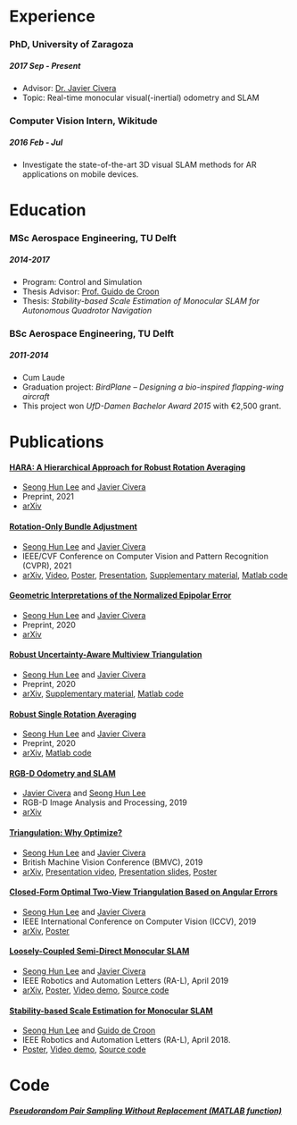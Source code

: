 


# Experience
### PhD, University of Zaragoza 
##### 2017 Sep - Present
*    Advisor: [Dr. Javier Civera](http://webdiis.unizar.es/~jcivera/)
*    Topic: Real-time monocular visual(-inertial) odometry and SLAM

### Computer Vision Intern, Wikitude
##### 2016 Feb - Jul
*    Investigate the state-of-the-art 3D visual SLAM methods for AR applications on mobile devices.

# Education

### MSc Aerospace Engineering, TU Delft
##### 2014-2017
*    Program: Control and Simulation
*    Thesis Advisor: [Prof. Guido de Croon](http://www.bene-guido.eu/wordpress/)
*    Thesis: _Stability-based Scale Estimation of Monocular SLAM for Autonomous Quadrotor Navigation_

### BSc Aerospace Engineering, TU Delft
##### 2011-2014
*    Cum Laude
*    Graduation project: _BirdPlane – Designing a bio-inspired flapping-wing aircraft_ 
*    This project won _UfD-Damen Bachelor Award 2015_ with €2,500 grant.

# Publications

#### [HARA: A Hierarchical Approach for Robust Rotation Averaging](https://arxiv.org/abs/2111.08831)
*    [Seong Hun Lee](https://seonghun-lee.github.io/) and [Javier Civera](http://webdiis.unizar.es/~jcivera/)
*    Preprint, 2021
*    [arXiv](https://arxiv.org/abs/2111.08831)

#### [Rotation-Only Bundle Adjustment](https://openaccess.thecvf.com/content/CVPR2021/html/Lee_Rotation-Only_Bundle_Adjustment_CVPR_2021_paper.html)
*    [Seong Hun Lee](https://seonghun-lee.github.io/) and [Javier Civera](http://webdiis.unizar.es/~jcivera/)
*    IEEE/CVF Conference on Computer Vision and Pattern Recognition (CVPR), 2021
*    [arXiv](https://arxiv.org/abs/2011.11724), [Video](https://www.youtube.com/watch?v=JXnEwXwVKus), [Poster](https://github.com/seonghun-lee/seonghun-lee.github.io/blob/master/pdf/cvpr2021_poster.pdf), [Presentation](https://github.com/seonghun-lee/seonghun-lee.github.io/blob/master/pdf/cvpr2021_presentation.pdf), [Supplementary material](pdf/SupplementaryMaterial_RotationOnlyBundleAdjustment.pdf), [Matlab code](https://github.com/sunghoon031/ROBA)

#### [Geometric Interpretations of the Normalized Epipolar Error](https://arxiv.org/abs/2008.01254)
*    [Seong Hun Lee](https://seonghun-lee.github.io/) and [Javier Civera](http://webdiis.unizar.es/~jcivera/)
*    Preprint, 2020
*    [arXiv](https://arxiv.org/abs/2008.01254)

#### [Robust Uncertainty-Aware Multiview Triangulation](https://arxiv.org/abs/2008.01258)
*    [Seong Hun Lee](https://seonghun-lee.github.io/) and [Javier Civera](http://webdiis.unizar.es/~jcivera/)
*    Preprint, 2020
*    [arXiv](https://arxiv.org/abs/2008.01258), [Supplementary material](pdf/SupplementaryMaterial_RobustUncertaintyAwareMultiviewTriangulation.pdf), [Matlab code](https://github.com/sunghoon031/RobustUncertaintyAwareMultiviewTriangulation)

#### [Robust Single Rotation Averaging](http://arxiv.org/abs/2004.00732)
*    [Seong Hun Lee](https://seonghun-lee.github.io/) and [Javier Civera](http://webdiis.unizar.es/~jcivera/)
*    Preprint, 2020
*    [arXiv](http://arxiv.org/abs/2004.00732), [Matlab code](https://github.com/sunghoon031/RobustSingleRotationAveraging)

#### [RGB-D Odometry and SLAM](https://link.springer.com/chapter/10.1007/978-3-030-28603-3_6)
*    [Javier Civera](http://webdiis.unizar.es/~jcivera/) and [Seong Hun Lee](https://seonghun-lee.github.io/)
*    RGB-D Image Analysis and Processing, 2019
*    [arXiv](https://arxiv.org/abs/2001.06875)


#### [Triangulation: Why Optimize?](https://bmvc2019.org/wp-content/uploads/papers/0331-paper.pdf)
*    [Seong Hun Lee](https://seonghun-lee.github.io/) and [Javier Civera](http://webdiis.unizar.es/~jcivera/)
*    British Machine Vision Conference (BMVC), 2019
*    [arXiv](https://arxiv.org/abs/1907.11917), [Presentation video](https://youtu.be/K-d4EDQCpHk?t=10),  [Presentation slides](pdf/TriangulationWhyOptimizePresentation.pdf), [Poster](pdf/bmvc2019_poster.pdf)

#### [Closed-Form Optimal Two-View Triangulation Based on Angular Errors](http://openaccess.thecvf.com/content_ICCV_2019/html/Lee_Closed-Form_Optimal_Two-View_Triangulation_Based_on_Angular_Errors_ICCV_2019_paper.html)
*    [Seong Hun Lee](https://seonghun-lee.github.io/) and [Javier Civera](http://webdiis.unizar.es/~jcivera/)
*    IEEE International Conference on Computer Vision (ICCV), 2019
*    [arXiv](https://arxiv.org/abs/1903.09115), [Poster](pdf/iccv2019_poster.pdf)

#### [Loosely-Coupled Semi-Direct Monocular SLAM](https://ieeexplore.ieee.org/document/8584894)
*    [Seong Hun Lee](https://seonghun-lee.github.io/) and [Javier Civera](http://webdiis.unizar.es/~jcivera/)
*    IEEE Robotics and Automation Letters (RA-L), April 2019
*    [arXiv](https://arxiv.org/abs/1807.10073), [Poster](pdf/icra2019_poster.pdf), [Video demo](https://youtu.be/j7WnU7ZpZ8c), [Source code](https://github.com/sunghoon031/LCSD_SLAM)

#### [Stability-based Scale Estimation for Monocular SLAM](https://ieeexplore.ieee.org/document/8246525/)
*    [Seong Hun Lee](https://seonghun-lee.github.io/) and [Guido de Croon](http://www.bene-guido.eu/wordpress/)
*    IEEE Robotics and Automation Letters (RA-L), April 2018. 
*    [Poster](pdf/icra2018_poster.pdf), [Video demo](https://www.youtube.com/playlist?list=PL_KSX9GOn2P8WK44QH_pIZuRbLFrMFiAP), [Source code](https://github.com/sunghoon031/stability_scale)


# Code
#####  [Pseudorandom Pair Sampling Without Replacement (MATLAB function)](https://nl.mathworks.com/matlabcentral/fileexchange/75407-pseudorandom-pair-sampling-without-replacement) 

<!--

---
layout: default
---

# "Text can be **bold**, _italic_, or ~~strikethrough~~.

[Link to another page](./another-page.html).

There should be whitespace between paragraphs.

There should be whitespace between paragraphs. We recommend including a README, or a file with information about your project.

# Header 1

This is a normal paragraph following a header. GitHub is a code hosting platform for version control and collaboration. It lets you and others work together on projects from anywhere.

## Header 2

> This is a blockquote following a header.
>
> When something is important enough, you do it even if the odds are not in your favor.

### Header 3

```js
// Javascript code with syntax highlighting.
var fun = function lang(l) {
  dateformat.i18n = require('./lang/' + l)
  return true;
}
```

```ruby
# Ruby code with syntax highlighting
GitHubPages::Dependencies.gems.each do |gem, version|
  s.add_dependency(gem, "= #{version}")
end
```

#### Header 4

*   This is an unordered list following a header.
*   This is an unordered list following a header.
*   This is an unordered list following a header.

##### Header 5

1.  This is an ordered list following a header.
2.  This is an ordered list following a header.
3.  This is an ordered list following a header.

###### Header 6

| head1        | head two          | three |
|:-------------|:------------------|:------|
| ok           | good swedish fish | nice  |
| out of stock | good and plenty   | nice  |
| ok           | good `oreos`      | hmm   |
| ok           | good `zoute` drop | yumm  |

### There's a horizontal rule below this.

* * *

### Here is an unordered list:

*   Item foo
*   Item bar
*   Item baz
*   Item zip

### And an ordered list:

1.  Item one
1.  Item two
1.  Item three
1.  Item four

### And a nested list:

- level 1 item
  - level 2 item
  - level 2 item
    - level 3 item
    - level 3 item
- level 1 item
  - level 2 item
  - level 2 item
  - level 2 item
- level 1 item
  - level 2 item
  - level 2 item
- level 1 item

### Small image

![Octocat](https://assets-cdn.github.com/images/icons/emoji/octocat.png)

### Large image

![Branching](https://guides.github.com/activities/hello-world/branching.png)


### Definition lists can be used with HTML syntax.

<dl>
<dt>Name</dt>
<dd>Godzilla</dd>
<dt>Born</dt>
<dd>1952</dd>
<dt>Birthplace</dt>
<dd>Japan</dd>
<dt>Color</dt>
<dd>Green</dd>
</dl>

```
Long, single-line code blocks should not wrap. They should horizontally scroll if they are too long. This line should be long enough to demonstrate this.
```

```
The final element.
```
-->
